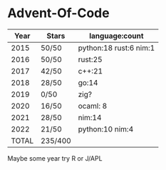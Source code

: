 # Advent-Of-Code
| Year             | Stars           | language:count         |
| ---------------- | --------------- | ---------------------- |
| 2015             | 50/50           | python:18 rust:6 nim:1 |
| 2016             | 50/50           | rust:25                |
| 2017             | 42/50           | c++:21                 |
| 2018             | 28/50           | go:14                  |
| 2019             | 0/50            | zig?                   |
| 2020             | 16/50           | ocaml: 8               |
| 2021             | 28/50           | nim:14                 |
| 2022             | 21/50           | python:10 nim:4        |
| TOTAL            | 235/400         |                        |

Maybe some year try R or J/APL
